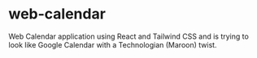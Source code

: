 # web-calendar
Web Calendar application using React and Tailwind CSS and is trying to look like Google Calendar with a Technologian (Maroon) twist. 
